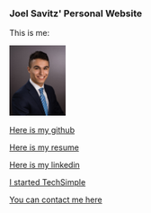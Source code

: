 ### Joel Savitz' Personal Website

This is me:

<a href="me.jpg"><img src="me.jpg" alt="oops, the image link is broken!" style="width:100px;height:auto;" /></a>

[Here is my github](https://github.com/theyoyojo)

[Here is my resume](./resume.pdf)

[Here is my linkedin](https://www.linkedin.com/in/joelsavitz/)

[I started TechSimple](http://techsimple.co)

[You can contact me here](mailto:joelsavitz@gmail.com)

<script>
(function(b, o, i, l, e, r) {
b.GoogleAnalyticsObject = l;
b[l] || (b[l] =
    function() {
	(b[l].q = b[l].q || []).push(arguments)
    });
b[l].l = +new Date;
e = o.createElement(i);
r = o.getElementsByTagName(i)[0];
e.src = 'https://www.google-analytics.com/analytics.js';
r.parentNode.insertBefore(e, r)
}(window, document, 'script', 'ga'));
ga('create', 'UA-100780087-3', 'auto');
ga('send', 'pageview');
</script>
